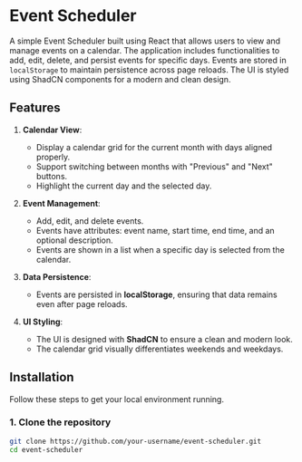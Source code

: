 # Event Scheduler

A simple Event Scheduler built using React that allows users to view and manage events on a calendar. The application includes functionalities to add, edit, delete, and persist events for specific days. Events are stored in `localStorage` to maintain persistence across page reloads. The UI is styled using ShadCN components for a modern and clean design.

## Features

1. **Calendar View**:
   - Display a calendar grid for the current month with days aligned properly.
   - Support switching between months with "Previous" and "Next" buttons.
   - Highlight the current day and the selected day.
   
2. **Event Management**:
   - Add, edit, and delete events.
   - Events have attributes: event name, start time, end time, and an optional description.
   - Events are shown in a list when a specific day is selected from the calendar.
   
3. **Data Persistence**:
   - Events are persisted in **localStorage**, ensuring that data remains even after page reloads.
   
4. **UI Styling**:
   - The UI is designed with **ShadCN** to ensure a clean and modern look.
   - The calendar grid visually differentiates weekends and weekdays.

## Installation

Follow these steps to get your local environment running.

### 1. Clone the repository

```bash
git clone https://github.com/your-username/event-scheduler.git
cd event-scheduler
